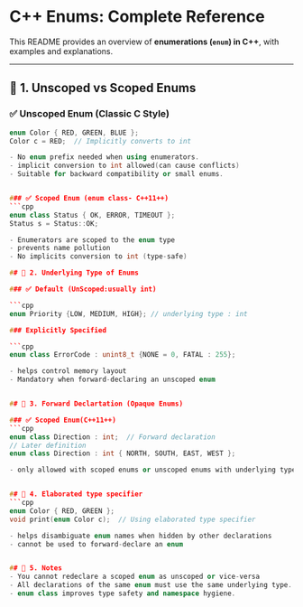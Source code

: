 # C++ Enums: Complete Reference

This README provides an overview of **enumerations (`enum`) in C++**, with examples and explanations.

---

## 🔹 1. Unscoped vs Scoped Enums

### ✅ Unscoped Enum (Classic C Style)
```cpp
enum Color { RED, GREEN, BLUE };
Color c = RED;  // Implicitly converts to int

- No enum prefix needed when using enumerators.
- implicit conversion to int allowed(can cause conflicts)
- Suitable for backward compatibility or small enums.


### ✅ Scoped Enum (enum class- C++11++)
```cpp
enum class Status { OK, ERROR, TIMEOUT };
Status s = Status::OK;

- Enumerators are scoped to the enum type
- prevents name pollution
- No implicits conversion to int (type-safe)

## 🔹 2. Underlying Type of Enums

### ✅ Default (UnScoped:usually int)

```cpp
enum Priority {LOW, MEDIUM, HIGH}; // underlying type : int

### Explicitly Specified

```cpp
enum class ErrorCode : unint8_t {NONE = 0, FATAL : 255};

- helps control memory layout
- Mandatory when forward-declaring an unscoped enum


## 🔹 3. Forward Declartation (Opaque Enums)

### ✅ Scoped Enum(C++11++)
```cpp
enum class Direction : int;  // Forward declaration
// Later definition
enum class Direction : int { NORTH, SOUTH, EAST, WEST };

- only allowed with scoped enums or unscoped enums with underlying type


## 🔹 4. Elaborated type specifier
```cpp
enum Color { RED, GREEN };
void print(enum Color c);  // Using elaborated type specifier

- helps disambiguate enum names when hidden by other declarations
- cannot be used to forward-declare an enum


## 🔹 5. Notes
- You cannot redeclare a scoped enum as unscoped or vice-versa
- All declarations of the same enum must use the same underlying type.
- enum class improves type safety and namespace hygiene.



